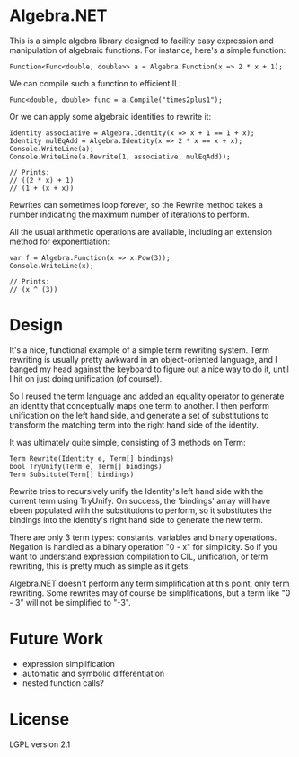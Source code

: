 # Algebra.NET

This is a simple algebra library designed to facility easy expression
and manipulation of algebraic functions. For instance, here's a simple
function:

    Function<Func<double, double>> a = Algebra.Function(x => 2 * x + 1);

We can compile such a function to efficient IL:

    Func<double, double> func = a.Compile("times2plus1");

Or we can apply some algebraic identities to rewrite it:

    Identity associative = Algebra.Identity(x => x + 1 == 1 + x);
    Identity mulEqAdd = Algebra.Identity(x => 2 * x == x + x);
	Console.WriteLine(a);
	Console.WriteLine(a.Rewrite(1, associative, mulEqAdd));

	// Prints:
	// ((2 * x) + 1)
	// (1 + (x + x))

Rewrites can sometimes loop forever, so the Rewrite method takes a
number indicating the maximum number of iterations to perform.

All the usual arithmetic operations are available, including an
extension method for exponentiation:

    var f = Algebra.Function(x => x.Pow(3));
	Console.WriteLine(x);

	// Prints:
	// (x ^ (3))

# Design

It's a nice, functional example of a simple term rewriting system. Term
rewriting is usually pretty awkward in an object-oriented language,
and I banged my head against the keyboard to figure out a nice
way to do it, until I hit on just doing unification (of course!).

So I reused the term language and added an equality operator to
generate an identity that conceptually maps one term to another.
I then perform unification on the left hand side, and generate a set of
substitutions to transform the matching term into the right hand side
of the identity.

It was ultimately quite simple, consisting of 3 methods on Term:

	Term Rewrite(Identity e, Term[] bindings)
    bool TryUnify(Term e, Term[] bindings)
    Term Subsitute(Term[] bindings)

Rewrite tries to recursively unify the Identity's left hand side with
the current term using TryUnify. On success, the 'bindings' array
will have ebeen populated with the substitutions to perform, so
it substitutes the bindings into the identity's right hand side to
generate the new term.

There are only 3 term types: constants, variables and binary
operations. Negation is handled as a binary operation "0 - x" for
simplicity. So if you want to understand expression compilation to
CIL, unification, or term rewriting, this is pretty much as simple
as it gets.

Algebra.NET doesn't perform any term simplification at this point,
only term rewriting. Some rewrites may of course be simplifications,
but a term like "0 - 3" will not be simplified to "-3".

# Future Work

 * expression simplification
 * automatic and symbolic differentiation
 * nested function calls?

# License

LGPL version 2.1